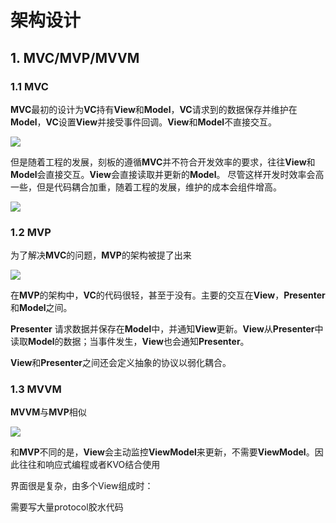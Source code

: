 # 架构设计

## 1. MVC/MVP/MVVM

### 1.1 MVC

**MVC**最初的设计为**VC**持有**View**和**Model**，**VC**请求到的数据保存并维护在**Model**，**VC**设置**View**并接受事件回调。**View**和**Model**不直接交互。

![](https://pic.existorlive.cn/MVC1.png)

但是随着工程的发展，刻板的遵循**MVC**并不符合开发效率的要求，往往**View**和**Model**会直接交互。**View**会直接读取并更新的**Model**。 尽管这样开发时效率会高一些，但是代码耦合加重，随着工程的发展，维护的成本会组件增高。

![](https://pic.existorlive.cn/MVC2.png)

### 1.2 MVP

为了解决**MVC**的问题，**MVP**的架构被提了出来

![](https://pic.existorlive.cn/MVP.png)

在**MVP**的架构中，**VC**的代码很轻，甚至于没有。主要的交互在**View**，**Presenter**和**Model**之间。

**Presenter** 请求数据并保存在**Model**中，并通知**View**更新。**View**从**Presenter**中读取**Model**的数据；当事件发生，**View**也会通知**Presenter**。

**View**和**Presenter**之间还会定义抽象的协议以弱化耦合。

### 1.3 MVVM

**MVVM**与**MVP**相似

![](https://pic.existorlive.cn/MVVM.png)

和**MVP**不同的是，**View**会主动监控**ViewModel**来更新，不需要**ViewModel**。因此往往和响应式编程或者KVO结合使用

界面很是复杂，由多个View组成时：

需要写大量protocol胶水代码